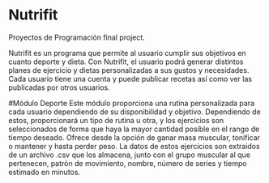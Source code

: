 # Nutrifit
Proyectos de Programación final project.

Nutrifit es un programa que permite al usuario cumplir sus objetivos en cuanto deporte y dieta. Con Nutrifit, el usuario podrá generar distintos planes de ejercicio y dietas personalizadas a sus gustos y necesidades. Cada usuario tiene una cuenta y puede publicar recetas así como ver las publicadas por otros usuarios.

#Módulo Deporte
Este módulo proporciona una rutina personalizada para cada usuario dependiendo de su disponibilidad y objetivo. Dependiendo de estos, proporcionará un tipo de rutina u otra, y los ejercicios son seleccionados de forma que haya la mayor cantidad posible en el rango de tiempo deseado.
Ofrece desde la opción de ganar masa muscular, tonificar o mantener y hasta perder peso.
La datos de estos ejercicios son extraidos de un archivo .csv que los almacena, junto con el grupo muscular al que pertenecen, patrón de movimiento, nombre, número de series y tiempo estimado en minutos.

